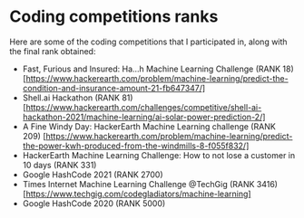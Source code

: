 # Coding competitions ranks
Here are some of the coding competitions that I participated in, along with the final rank obtained:
* Fast, Furious and Insured: Ha...h Machine Learning Challenge (RANK 18)[https://www.hackerearth.com/problem/machine-learning/predict-the-condition-and-insurance-amount-21-fb647347/]
* Shell.ai Hackathon (RANK 81) [https://www.hackerearth.com/challenges/competitive/shell-ai-hackathon-2021/machine-learning/ai-solar-power-prediction-2/]
* A Fine Windy Day: HackerEarth Machine Learning challenge (RANK 209) [https://www.hackerearth.com/problem/machine-learning/predict-the-power-kwh-produced-from-the-windmills-8-f055f832/]
* HackerEarth Machine Learning Challenge: How to not lose a customer in 10 days (RANK 331)
* Google HashCode 2021 (RANK 2700)
* Times Internet Machine Learning Challenge @TechGig (RANK 3416) [https://www.techgig.com/codegladiators/machine-learning]
* Google HashCode 2020 (RANK 5000)
